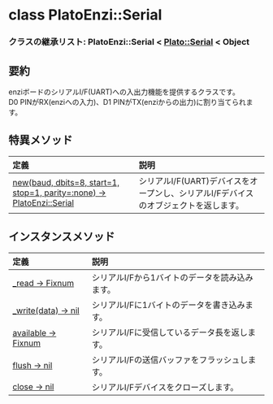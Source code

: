 # class PlatoEnzi::Serial

### クラスの継承リスト: PlatoEnzi::Serial < [Plato::Serial](../../../plato/serial/README.md) < Object

## 要約

enziボードのシリアルI/F(UART)への入出力機能を提供するクラスです。  
D0 PINがRX(enziへの入力)、D1 PINがTX(enziからの出力)に割り当てられます。

## 特異メソッド

|定義|説明|
|:--|:--|
|[new(baud, dbits=8, start=1, stop=1, parity=:none) -> PlatoEnzi::Serial](new.md)|シリアルI/F(UART)デバイスをオープンし、シリアルI/Fデバイスのオブジェクトを返します。|

## インスタンスメソッド

|定義|説明|
|:--|:--|
|[_read -> Fixnum](raw_read.md)|シリアルI/Fから1バイトのデータを読み込みます。|
|[_write(data) -> nil](raw_write.md)|シリアルI/Fに1バイトのデータを書き込みます。|
|[available -> Fixnum](available.md)|シリアルI/Fに受信しているデータ長を返します。|
|[flush -> nil](flush.md)|シリアルI/Fの送信バッファをフラッシュします。|
|[close -> nil](close.md)|シリアルI/Fデバイスをクローズします。|
